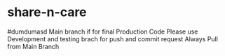 # share-n-care
#dumdumasd
Main branch if for final Production Code
Please use Development and testing brach for push and commit request
Always Pull from Main Branch
